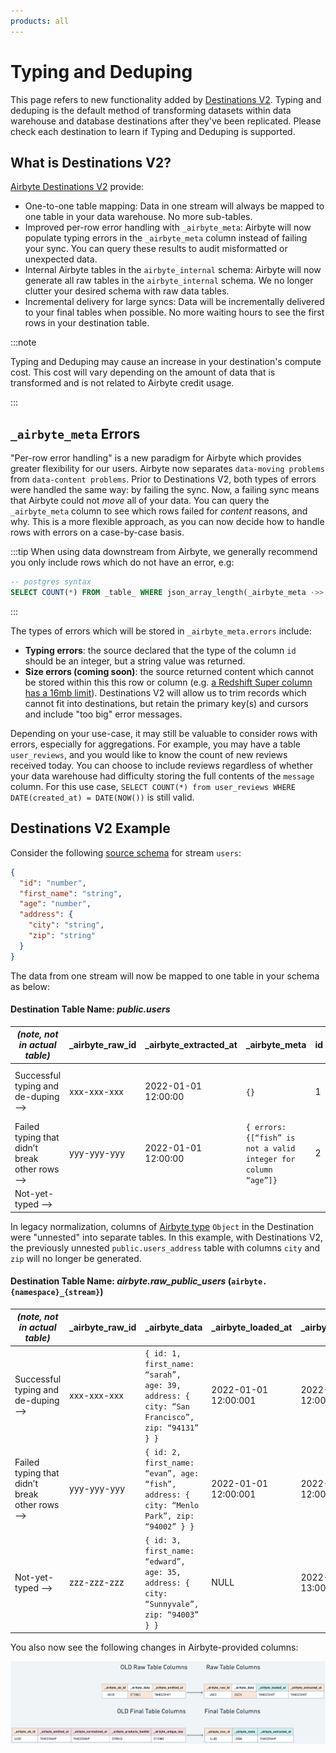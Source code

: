 ```yaml
---
products: all
---
```


# Typing and Deduping

This page refers to new functionality added by [Destinations V2](/release_notes/upgrading_to_destinations_v2/). Typing and deduping is the default method of transforming datasets within data warehouse and database destinations after they've been replicated. Please check each destination to learn if Typing and Deduping is supported.

## What is Destinations V2?

[Airbyte Destinations V2](/release_notes/upgrading_to_destinations_v2) provide:

- One-to-one table mapping: Data in one stream will always be mapped to one table in your data warehouse. No more sub-tables.
- Improved per-row error handling with `_airbyte_meta`: Airbyte will now populate typing errors in the `_airbyte_meta` column instead of failing your sync. You can query these results to audit misformatted or unexpected data.
- Internal Airbyte tables in the `airbyte_internal` schema: Airbyte will now generate all raw tables in the `airbyte_internal` schema. We no longer clutter your desired schema with raw data tables.
- Incremental delivery for large syncs: Data will be incrementally delivered to your final tables when possible. No more waiting hours to see the first rows in your destination table.

:::note

Typing and Deduping may cause an increase in your destination's compute cost. This cost will vary depending on the amount of data that is transformed and is not related to Airbyte credit usage.

:::

## `_airbyte_meta` Errors

"Per-row error handling" is a new paradigm for Airbyte which provides greater flexibility for our users. Airbyte now separates `data-moving problems` from `data-content problems`. Prior to Destinations V2, both types of errors were handled the same way: by failing the sync. Now, a failing sync means that Airbyte could not _move_ all of your data. You can query the `_airbyte_meta` column to see which rows failed for _content_ reasons, and why. This is a more flexible approach, as you can now decide how to handle rows with errors on a case-by-case basis.

:::tip
When using data downstream from Airbyte, we generally recommend you only include rows which do not have an error, e.g:

```sql
-- postgres syntax
SELECT COUNT(*) FROM _table_ WHERE json_array_length(_airbyte_meta ->> errors) = 0
```

:::

The types of errors which will be stored in `_airbyte_meta.errors` include:

- **Typing errors**: the source declared that the type of the column `id` should be an integer, but a string value was returned.
- **Size errors (coming soon)**: the source returned content which cannot be stored within this this row or column (e.g. [a Redshift Super column has a 16mb limit](https://docs.aws.amazon.com/redshift/latest/dg/limitations-super.html)). Destinations V2 will allow us to trim records which cannot fit into destinations, but retain the primary key(s) and cursors and include "too big" error messages.

Depending on your use-case, it may still be valuable to consider rows with errors, especially for aggregations. For example, you may have a table `user_reviews`, and you would like to know the count of new reviews received today. You can choose to include reviews regardless of whether your data warehouse had difficulty storing the full contents of the `message` column. For this use case, `SELECT COUNT(*) from user_reviews WHERE DATE(created_at) = DATE(NOW())` is still valid.

## Destinations V2 Example

Consider the following [source schema](/integrations/sources/faker) for stream `users`:

```json
{
  "id": "number",
  "first_name": "string",
  "age": "number",
  "address": {
    "city": "string",
    "zip": "string"
  }
}
```

The data from one stream will now be mapped to one table in your schema as below:

#### Destination Table Name: _public.users_

| _(note, not in actual table)_                | \_airbyte_raw_id | \_airbyte_extracted_at | \_airbyte_meta                                               | id  | first_name | age  | address                                 |
| -------------------------------------------- | ---------------- | ---------------------- | ------------------------------------------------------------ | --- | ---------- | ---- | --------------------------------------- |
| Successful typing and de-duping ⟶            | xxx-xxx-xxx      | 2022-01-01 12:00:00    | `{}`                                                           | 1   | sarah      | 39   | `{ city: “San Francisco”, zip: “94131” }` |
| Failed typing that didn’t break other rows ⟶ | yyy-yyy-yyy      | 2022-01-01 12:00:00    | `{ errors: {[“fish” is not a valid integer for column “age”]}` | 2   | evan       | NULL | `{ city: “Menlo Park”, zip: “94002” }`    |
| Not-yet-typed ⟶                              |                  |                        |                                                              |     |            |      |                                         |

In legacy normalization, columns of [Airbyte type](/understanding-airbyte/supported-data-types/#the-types) `Object` in the Destination were "unnested" into separate tables. In this example, with Destinations V2, the previously unnested `public.users_address` table with columns `city` and `zip` will no longer be generated.

#### Destination Table Name: _airbyte.raw_public_users_ (`airbyte.{namespace}_{stream}`)

| _(note, not in actual table)_                | \_airbyte_raw_id | \_airbyte_data﻿                                                                           | \_airbyte_loaded_at  | \_airbyte_extracted_at |
| -------------------------------------------- | ---------------- | ----------------------------------------------------------------------------------------- | -------------------- | ---------------------- |
| Successful typing and de-duping ⟶            | xxx-xxx-xxx      | `{ id: 1, first_name: “sarah”, age: 39, address: { city: “San Francisco”, zip: “94131” } }` | 2022-01-01 12:00:001 | 2022-01-01 12:00:00﻿   |
| Failed typing that didn’t break other rows ⟶ | yyy-yyy-yyy      | `{ id: 2, first_name: “evan”, age: “fish”, address: { city: “Menlo Park”, zip: “94002” } }` | 2022-01-01 12:00:001 | 2022-01-01 12:00:00﻿   |
| Not-yet-typed ⟶                              | zzz-zzz-zzz      | `{ id: 3, first_name: “edward”, age: 35, address: { city: “Sunnyvale”, zip: “94003” } }`    | NULL                 | 2022-01-01 13:00:00﻿   |

You also now see the following changes in Airbyte-provided columns:

![Airbyte Destinations V2 Column Changes](../../release_notes/assets/updated_table_columns.png)
